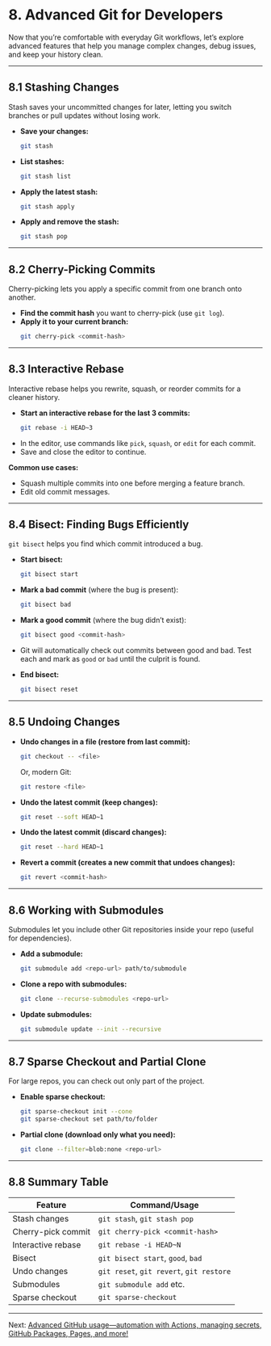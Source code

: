 # 8. Advanced Git for Developers

Now that you’re comfortable with everyday Git workflows, let’s explore advanced features that help you manage complex changes, debug issues, and keep your history clean.

---

## 8.1 Stashing Changes

Stash saves your uncommitted changes for later, letting you switch branches or pull updates without losing work.

- **Save your changes:**
  ```bash
  git stash
  ```
- **List stashes:**
  ```bash
  git stash list
  ```
- **Apply the latest stash:**
  ```bash
  git stash apply
  ```
- **Apply and remove the stash:**
  ```bash
  git stash pop
  ```

---

## 8.2 Cherry-Picking Commits

Cherry-picking lets you apply a specific commit from one branch onto another.

- **Find the commit hash** you want to cherry-pick (use `git log`).
- **Apply it to your current branch:**
  ```bash
  git cherry-pick <commit-hash>
  ```

---

## 8.3 Interactive Rebase

Interactive rebase helps you rewrite, squash, or reorder commits for a cleaner history.

- **Start an interactive rebase for the last 3 commits:**
  ```bash
  git rebase -i HEAD~3
  ```
- In the editor, use commands like `pick`, `squash`, or `edit` for each commit.
- Save and close the editor to continue.

**Common use cases:**
- Squash multiple commits into one before merging a feature branch.
- Edit old commit messages.

---

## 8.4 Bisect: Finding Bugs Efficiently

`git bisect` helps you find which commit introduced a bug.

- **Start bisect:**
  ```bash
  git bisect start
  ```
- **Mark a bad commit** (where the bug is present):
  ```bash
  git bisect bad
  ```
- **Mark a good commit** (where the bug didn’t exist):
  ```bash
  git bisect good <commit-hash>
  ```
- Git will automatically check out commits between good and bad. Test each and mark as `good` or `bad` until the culprit is found.

- **End bisect:**
  ```bash
  git bisect reset
  ```

---

## 8.5 Undoing Changes

- **Undo changes in a file (restore from last commit):**
  ```bash
  git checkout -- <file>
  ```
  Or, modern Git:
  ```bash
  git restore <file>
  ```
- **Undo the latest commit (keep changes):**
  ```bash
  git reset --soft HEAD~1
  ```
- **Undo the latest commit (discard changes):**
  ```bash
  git reset --hard HEAD~1
  ```
- **Revert a commit (creates a new commit that undoes changes):**
  ```bash
  git revert <commit-hash>
  ```

---

## 8.6 Working with Submodules

Submodules let you include other Git repositories inside your repo (useful for dependencies).

- **Add a submodule:**
  ```bash
  git submodule add <repo-url> path/to/submodule
  ```
- **Clone a repo with submodules:**
  ```bash
  git clone --recurse-submodules <repo-url>
  ```
- **Update submodules:**
  ```bash
  git submodule update --init --recursive
  ```

---

## 8.7 Sparse Checkout and Partial Clone

For large repos, you can check out only part of the project.

- **Enable sparse checkout:**
  ```bash
  git sparse-checkout init --cone
  git sparse-checkout set path/to/folder
  ```
- **Partial clone (download only what you need):**
  ```bash
  git clone --filter=blob:none <repo-url>
  ```

---

## 8.8 Summary Table

| Feature                | Command/Usage                            |
|------------------------|------------------------------------------|
| Stash changes          | `git stash`, `git stash pop`             |
| Cherry-pick commit     | `git cherry-pick <commit-hash>`          |
| Interactive rebase     | `git rebase -i HEAD~N`                   |
| Bisect                 | `git bisect start`, `good`, `bad`        |
| Undo changes           | `git reset`, `git revert`, `git restore` |
| Submodules             | `git submodule add` etc.                 |
| Sparse checkout        | `git sparse-checkout`                    |

---

Next: [Advanced GitHub usage—automation with Actions, managing secrets, GitHub Packages, Pages, and more!](./09-advanced-github-usage.md)
